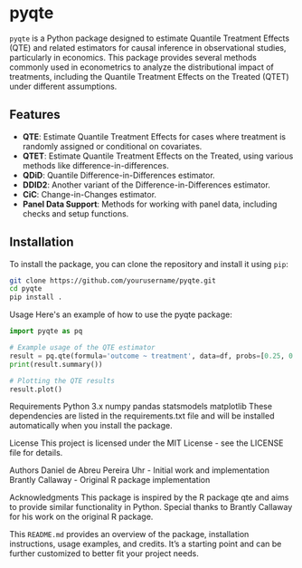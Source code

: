 # pyqte

`pyqte` is a Python package designed to estimate Quantile Treatment Effects (QTE) and related estimators for causal inference in observational studies, particularly in economics. This package provides several methods commonly used in econometrics to analyze the distributional impact of treatments, including the Quantile Treatment Effects on the Treated (QTET) under different assumptions.

## Features

- **QTE**: Estimate Quantile Treatment Effects for cases where treatment is randomly assigned or conditional on covariates.
- **QTET**: Estimate Quantile Treatment Effects on the Treated, using various methods like difference-in-differences.
- **QDiD**: Quantile Difference-in-Differences estimator.
- **DDID2**: Another variant of the Difference-in-Differences estimator.
- **CiC**: Change-in-Changes estimator.
- **Panel Data Support**: Methods for working with panel data, including checks and setup functions.

## Installation

To install the package, you can clone the repository and install it using `pip`:

```bash
git clone https://github.com/yourusername/pyqte.git
cd pyqte
pip install .
```

Usage
Here's an example of how to use the pyqte package:

```python
import pyqte as pq

# Example usage of the QTE estimator
result = pq.qte(formula='outcome ~ treatment', data=df, probs=[0.25, 0.5, 0.75])
print(result.summary())

# Plotting the QTE results
result.plot()
```	

Requirements
Python 3.x
numpy
pandas
statsmodels
matplotlib
These dependencies are listed in the requirements.txt file and will be installed automatically when you install the package.

License
This project is licensed under the MIT License - see the LICENSE file for details.

Authors
Daniel de Abreu Pereira Uhr - Initial work and implementation
Brantly Callaway - Original R package implementation

Acknowledgments
This package is inspired by the R package qte and aims to provide similar functionality in Python. Special thanks to Brantly Callaway for his work on the original R package.


This `README.md` provides an overview of the package, installation instructions, usage examples, and credits. It’s a starting point and can be further customized to better fit your project needs.
